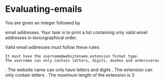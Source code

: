 # Evaluating-emails
You are given an integer followed by

email addresses. Your task is to print a list containing only valid email addresses in lexicographical order.

Valid email addresses must follow these rules:

    It must have the username@websitename.extension format type.
    The username can only contain letters, digits, dashes and underscores 

.
The website name can only have letters and digits
.
The extension can only contain letters
.
The maximum length of the extension is 3
